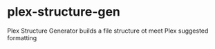 # plex-structure-gen
Plex Structure Generator builds a file structure ot meet Plex suggested formatting
